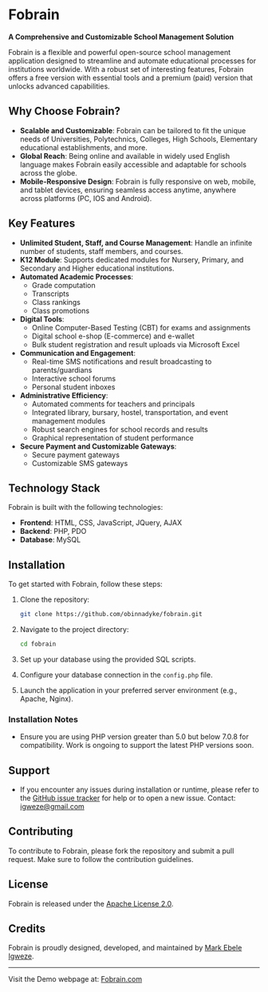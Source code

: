# Fobrain 

**A Comprehensive and Customizable School Management Solution**

Fobrain is a flexible and powerful open-source school management application designed to streamline and automate educational processes for institutions worldwide. With a robust set of interesting features, Fobrain offers a free version with essential tools and a premium (paid) version that unlocks advanced capabilities.

## Why Choose Fobrain?

- **Scalable and Customizable**: Fobrain can be tailored to fit the unique needs of Universities, Polytechnics, Colleges, High Schools, Elementary educational establishments, and more.
- **Global Reach**: Being online and available in widely used English language makes Fobrain easily accessible and adaptable for schools across the globe.
- **Mobile-Responsive Design**: Fobrain is fully responsive on web, mobile, and tablet devices, ensuring seamless access anytime, anywhere across platforms (PC, IOS and Android). 

## Key Features

- **Unlimited Student, Staff, and Course Management**: Handle an infinite number of students, staff members, and courses.
- **K12 Module**: Supports dedicated modules for Nursery, Primary, and Secondary and Higher educational institutions.
- **Automated Academic Processes**:
  - Grade computation
  - Transcripts
  - Class rankings
  - Class promotions
- **Digital Tools**:
  - Online Computer-Based Testing (CBT) for exams and assignments
  - Digital school e-shop (E-commerce) and e-wallet
  - Bulk student registration and result uploads via Microsoft Excel
- **Communication and Engagement**:
  - Real-time SMS notifications and result broadcasting to parents/guardians
  - Interactive school forums
  - Personal student inboxes
- **Administrative Efficiency**:
  - Automated comments for teachers and principals
  - Integrated library, bursary, hostel, transportation, and event management modules
  - Robust search engines for school records and results
  - Graphical representation of student performance
- **Secure Payment and Customizable Gateways**:
  - Secure payment gateways
  - Customizable SMS gateways

## Technology Stack

Fobrain is built with the following technologies:

- **Frontend**: HTML, CSS, JavaScript, JQuery, AJAX
- **Backend**: PHP, PDO
- **Database**: MySQL

## Installation

To get started with Fobrain, follow these steps:

1. Clone the repository:
    ```bash
    git clone https://github.com/obinnadyke/fobrain.git
    ```

2. Navigate to the project directory:
    ```bash
    cd fobrain
    ``` 

3. Set up your database using the provided SQL scripts.

4. Configure your database connection in the `config.php` file.

5. Launch the application in your preferred server environment (e.g., Apache, Nginx). 

### Installation Notes

- Ensure you are using PHP version greater than 5.0 but below 7.0.8 for compatibility. Work is ongoing to support the latest PHP versions soon. 

## Support
- If you encounter any issues during installation or runtime, please refer to the [GitHub issue tracker](https://github.com/igweze/wizgrade/issues) for help or to open a new issue. Contact: igweze@gmail.com

## Contributing

To contribute to Fobrain, please fork the repository and submit a pull request. Make sure to follow the contribution guidelines.

## License

Fobrain is released under the [Apache License 2.0](LICENSE).

## Credits

Fobrain is proudly designed, developed, and maintained by [Mark Ebele Igweze](https://github.com/igweze/wizgrade).


---

Visit the Demo webpage at: [Fobrain.com](https://www.fobrain.com) 


